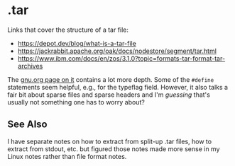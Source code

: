 # .tar

Links that cover the structure of a tar file:

- https://depot.dev/blog/what-is-a-tar-file
- https://jackrabbit.apache.org/oak/docs/nodestore/segment/tar.html
- https://www.ibm.com/docs/en/zos/3.1.0?topic=formats-tar-format-tar-archives

The [gnu.org page on it](https://www.gnu.org/software/tar/manual/html_node/Standard.html) contains a lot more depth.
Some of the `#define` statements seem helpful, e.g., for the typeflag field. However, it also talks a fair bit about sparse files and sparse headers and I'm _guessing_ that's usually not something one has to worry about?


## See Also

I have separate notes on how to extract from split-up .tar files, how to extract from stdout, etc. but figured those notes made more sense in my Linux notes rather than file format notes.
